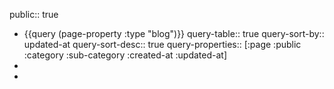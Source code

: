 public:: true

- {{query (page-property :type "blog")}}
  query-table:: true
  query-sort-by:: updated-at
  query-sort-desc:: true
  query-properties:: [:page :public :category :sub-category :created-at :updated-at]
-
-